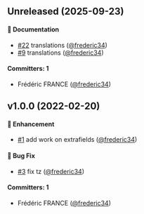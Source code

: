 
## Unreleased (2025-09-23)

#### :memo: Documentation
* [#22](https://github.com/Net-Logic/dolibarr_module_googleapi/pull/22) translations ([@frederic34](https://github.com/frederic34))
* [#9](https://github.com/Net-Logic/dolibarr_module_googleapi/pull/9) translations ([@frederic34](https://github.com/frederic34))

#### Committers: 1
- Frédéric FRANCE ([@frederic34](https://github.com/frederic34))


## v1.0.0 (2022-02-20)

#### :rocket: Enhancement
* [#1](https://github.com/Net-Logic/dolibarr_module_googleapi/pull/1) add work on extrafields ([@frederic34](https://github.com/frederic34))

#### :bug: Bug Fix
* [#3](https://github.com/Net-Logic/dolibarr_module_googleapi/pull/3) fix tz ([@frederic34](https://github.com/frederic34))

#### Committers: 1
- Frédéric FRANCE ([@frederic34](https://github.com/frederic34))
